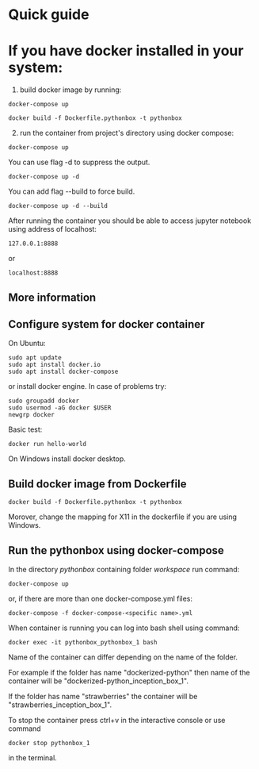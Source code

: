 # Quick guide
# If you have docker installed in your system:
1. build docker image by running:
```
docker-compose up
```

```
docker build -f Dockerfile.pythonbox -t pythonbox
```
2. run the container from project's directory using docker compose:
```
docker-compose up
```

You can use flag -d to suppress the output.

```
docker-compose up -d
```

You can add flag --build to force build.

```
docker-compose up -d --build
```

After running the container you should be able to access jupyter notebook using address of localhost:
```
127.0.0.1:8888
```
or 
```
localhost:8888
```

## More information
## Configure system for docker container
On Ubuntu:
```
sudo apt update
sudo apt install docker.io
sudo apt install docker-compose
```
or install docker engine.
In case of problems try:
```
sudo groupadd docker
sudo usermod -aG docker $USER
newgrp docker
```

Basic test:
```
docker run hello-world
```

On Windows install docker desktop.

## Build docker image from Dockerfile
```
docker build -f Dockerfile.pythonbox -t pythonbox
```

Morover, change the mapping for X11 in the dockerfile if you are using Windows.

## Run the pythonbox using docker-compose
In the directory *pythonbox* containing folder *workspace* run command:
```
docker-compose up
```
or, if there are more than one docker-compose.yml files:
```
docker-compose -f docker-compose-<specific name>.yml
```

When container is running you can log into bash shell using command:
```
docker exec -it pythonbox_pythonbox_1 bash
```

Name of the container can differ depending on the name of the folder. 

For example if the folder has name "dockerized-python" then name of the container will be "dockerized-python_inception_box_1". 

If the folder has name "strawberries" the container will be "strawberries_inception_box_1".

To stop the container press ctrl+v in the interactive console or use command 
```
docker stop pythonbox_1
```
in the terminal. 

